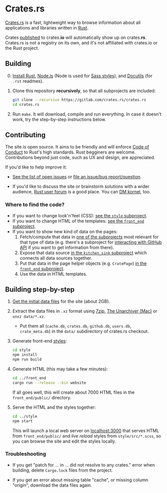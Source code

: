 # Crates.rs

[Crates.rs](https://crates.rs) is a fast, lightweight way to browse information about all applications and libraries written in [Rust](https://www.rust-lang.org/).

Crates [published](https://doc.rust-lang.org/cargo/reference/publishing.html) to crates.**io** will automatically show up on crates.**rs**. Crates.rs is not a registry on its own, and it's not affiliated with crates.io or the Rust project.

## Building

 0. [Install Rust](https://www.rust-lang.org/install.html), [Node.js](https://nodejs.org/download/) (Node is used for [Sass styles](https://gitlab.com/crates.rs/style)), and [Docutils](http://docutils.sourceforge.net/) (for `.rst` readmes).

 1. Clone this repository **recursively**, so that all subprojects are included:

    ```sh
    git clone --recursive https://gitlab.com/crates.rs/crates.rs
    cd crates.rs
    ```

 2. Run `make`. It will download, compile and run everything. In case it doesn't work, try the step-by-step instructions below.

## Contributing

The site is open source. It aims to be friendly and will enforce [Code of Conduct](CODE_OF_CONDUCT.md) to Rust's high standards. Rust begginers are welcome. Contributions beyond just code, such as UX and design, are appreciated.

If you'd like to help improve it:

 * [See the list of open issues](https://gitlab.com/groups/crates.rs/-/issues) or [file an issue/bug report/question](https://gitlab.com/crates.rs/crates.rs/issues/new).

 * If you'd like to discuss the site or brainstorm solutions with a wider audience, [Rust user forum](http://users.rust-lang.org/) is a good place. You can [DM kornel](https://users.rust-lang.org/u/kornel), too.

### Where to find the code?

 * If you want to change look'n'feel (CSS): [see the `style` subproject](https://gitlab.com/crates.rs/style).
 * If you want to change HTML of the templates: [see the `front_end` subproject](https://gitlab.com/crates.rs/front_end).
 * If you want to show new kind of data on the pages:
     1. Fetch/compute that data in [one of the subprojects](https://gitlab.com/crates.rs) most relevant for that type of data (e.g. there's a subproject for [interacting with GitHub API](https://gitlab.com/crates.rs/github_info) if you want to get information from there).
     2. Expose that data source [in the `kitchen_sink` subproject](https://gitlab.com/crates.rs/front_end) which connects all data sources together.
     3. Put that data in the page helper objects (e.g. `CratePage`) [in the `front_end` subproject](https://gitlab.com/crates.rs/front_end).
     4. Use the data in HTML templates.

## Building step-by-step

 1. [Get the initial data files](https://crates.rs/data) for the site (about 2GB).

 2. Extract the data files in `.xz` format using [7zip](https://www.7-zip.org/download.html), [The Unarchiver (Mac)](https://theunarchiver.com/) or `unxz data/*.xz`.
    * Put them all (`cache.db`, `crates.db`, `github.db`, `users.db`, `crate_meta.db`) in the `data/` subdirectory of crates.rs checkout.

 3. Generate front-end [styles](https://gitlab.com/crates.rs/style):

    ```sh
    cd style
    npm install
    npm run build
    ```

 4. Generate HTML (this may take a few minutes):

    ```sh
    cd ../front_end
    cargo run --release --bin website
    ```

    If all goes well, this will create about 7000 HTML files in the `front_end/public/` directory.

 5. Serve the HTML and the styles together:

    ```sh
    cd ../style
    npm start
    ```

    This will launch a local web server on [localhost:3000](http://localhost:3000) that serves HTML from `front_end/public/` and *live reload* styles from `style/src/*.scss`, so you can browse the site and edit the styles locally.

### Troubleshooting

* If you get "patch for … in … did not resolve to any crates." error when building, delete `Cargo.lock` files from the project.

* If you get an error about missing table "cache", or missing column "origin", download the data files again.

